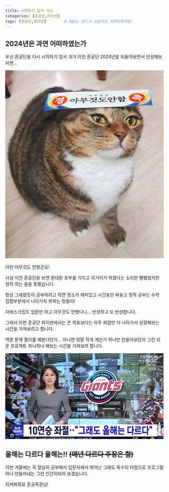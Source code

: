 ```yaml
---
title: 시작하기 앞서 각오
categories: [혼공단,파이썬]
tags: [혼공단,파이썬]        # TAG는 반드시 소문자로 이루어져야함!
---
```


## 2024년은 과연 어떠하였는가

우선 혼공단을 다시 시작하기 앞서 과거 이전 혼공단 2024년을 되돌아보면서 반성해보자면...

![](..\assets\img\post\혼공단\파이썬\1일차\경축%20아무것도%20안함.png)

이런 아무것도 안했군요!

사실 이전 혼공단을 보면 원대한 포부를 가지고 이거이거 하겠다는 소리만 뻥뻥쳤지만 정작 하는 꼴을 못봤습니다. 

항상 그래왔듯이 공부하려고 하면 청소가 제미있고 시간표만 짜놓고 정작 공부는 수학 집합부분에서 나아가지 못하는 멍충이!

자바스크립트 입문만 하고 아무것도 안했다니...  반성하고 또 반성합니다.

그래서 이번 혼공단 파이썬에서는 큰 목표보다는 아주 쬐끔만 더 나아가서 성장해보는 시간을 가져보려고 합니다.

백준 문제 풀이를 해본다던가... 아니면 정말 작게 계산기 하나만 만들어보던가 그런 쉬운 프로젝트 하나하나 해보는 시간을 가져보려 합니다.

![](..\assets\img\post\혼공단\파이썬\1일차\올해는%20다르다%20올해는!.png)

## 올해는 다르다 올해는!! ~~(매년 다르다 주장은 함)~~

이번 겨울에는 꼭 열심히 공부해서 입문자에서 벗어난 그래도 독수리 타법으로 프로그램 하나 만들어내는 그런 인간이되어 보겠습니다.

지켜봐줘요 혼공족장님!
